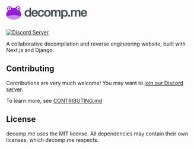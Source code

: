 <h1>
    <a href="https://decomp.me">
        <img alt="decomp.me" height="36" src="https://raw.githubusercontent.com/decompme/decomp.me/main/.github/decompme-logotype.svg" />
    </a>
</h1>

[![Discord Server][discord-badge]][discord]

[discord]: https://discord.gg/sutqNShRRs
[discord-badge]: https://img.shields.io/discord/897066363951128586?color=%237289DA&logo=discord&logoColor=ffffff

A collaborative decompilation and reverse engineering website, built with Next.js and Django.

## Contributing

Contributions are very much welcome! You may want to [join our Discord server](https://discord.gg/sutqNShRRs).

To learn more, see [CONTRIBUTING.md](docs/CONTRIBUTING.md)


## License
decomp.me uses the MIT license. All dependencies may contain their own licenses, which decomp.me respects.
